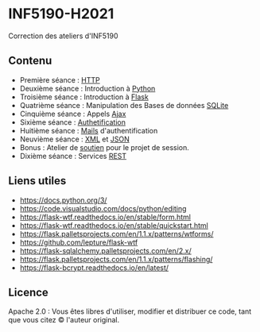 # INF5190-H2021
Correction des ateliers d'INF5190

## Contenu
- Première séance : [HTTP](./HTTP)
- Deuxième séance : Introduction à [Python](./Python)
- Troisième séance : Introduction à [Flask](./Flask)
- Quatrième séance : Manipulation des Bases de données [SQLite](./SQlite)
- Cinquième séance : Appels [Ajax](./Ajax)
- Sixième séance : [Authetification](./Authentification)
- Huitième séance : [Mails](./MailAuth) d'authentification
- Neuvième séance : [XML](./XML) et [JSON](./JSON)
- Bonus : Atelier de [soutien](./Soutien) pour le projet de session.
- Dixième séance : Services [REST](./API)

## Liens utiles
- https://docs.python.org/3/
- https://code.visualstudio.com/docs/python/editing
- https://flask-wtf.readthedocs.io/en/stable/form.html
- https://flask-wtf.readthedocs.io/en/stable/quickstart.html
- https://flask.palletsprojects.com/en/1.1.x/patterns/wtforms/
- https://github.com/lepture/flask-wtf
- https://flask-sqlalchemy.palletsprojects.com/en/2.x/
- https://flask.palletsprojects.com/en/1.1.x/patterns/flashing/
- https://flask-bcrypt.readthedocs.io/en/latest/


## Licence
Apache 2.0 : Vous êtes libres d'utiliser, modifier et distribuer ce code, tant que vous citez &copy; l'auteur original.
